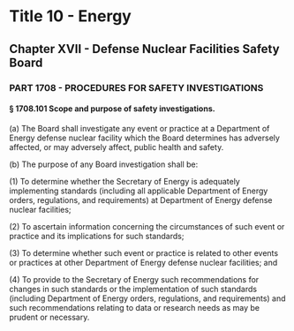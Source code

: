 
# Title 10 - Energy
## Chapter XVII - Defense Nuclear Facilities Safety Board
### PART 1708 - PROCEDURES FOR SAFETY INVESTIGATIONS
#### § 1708.101 Scope and purpose of safety investigations.

(a) The Board shall investigate any event or practice at a Department of Energy defense nuclear facility which the Board determines has adversely affected, or may adversely affect, public health and safety.

(b) The purpose of any Board investigation shall be:

(1) To determine whether the Secretary of Energy is adequately implementing standards (including all applicable Department of Energy orders, regulations, and requirements) at Department of Energy defense nuclear facilities;

(2) To ascertain information concerning the circumstances of such event or practice and its implications for such standards;

(3) To determine whether such event or practice is related to other events or practices at other Department of Energy defense nuclear facilities; and

(4) To provide to the Secretary of Energy such recommendations for changes in such standards or the implementation of such standards (including Department of Energy orders, regulations, and requirements) and such recommendations relating to data or research needs as may be prudent or necessary.

